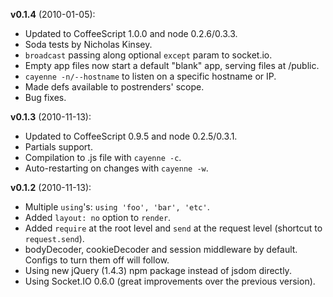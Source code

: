 **v0.1.4** (2010-01-05):

  - Updated to CoffeeScript 1.0.0 and node 0.2.6/0.3.3.
  - Soda tests by Nicholas Kinsey.
  - `broadcast` passing along optional `except` param to socket.io.
  - Empty app files now start a default "blank" app, serving files at /public.
  - `cayenne -n/--hostname` to listen on a specific hostname or IP.
  - Made defs available to postrenders' scope.
  - Bug fixes.

**v0.1.3** (2010-11-13):

  - Updated to CoffeeScript 0.9.5 and node 0.2.5/0.3.1.
  - Partials support.
  - Compilation to .js file with `cayenne -c`.
  - Auto-restarting on changes with `cayenne -w`.

**v0.1.2** (2010-11-13):

  - Multiple `using`'s: `using 'foo', 'bar', 'etc'`.
  - Added `layout: no` option to `render`.
  - Added `require` at the root level and `send` at the request level (shortcut to `request.send`).
  - bodyDecoder, cookieDecoder and session middleware by default. Configs to turn them off will follow.
  - Using new jQuery (1.4.3) npm package instead of jsdom directly.
  - Using Socket.IO 0.6.0 (great improvements over the previous version).

